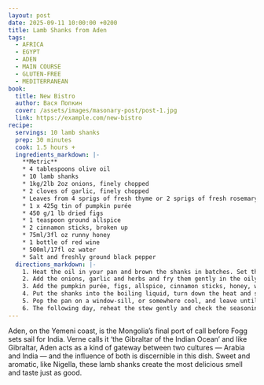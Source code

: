 ```yaml
---
layout: post
date: 2025-09-11 10:00:00 +0200
title: Lamb Shanks from Aden
tags:
  - AFRICA
  - EGYPT
  - ADEN
  - MAIN COURSE
  - GLUTEN-FREE
  - MEDITERRANEAN
book:
  title: New Bistro
  author: Вася Попкин
  cover: /assets/images/masonary-post/post-1.jpg
  link: https://example.com/new-bistro
recipe:
  servings: 10 lamb shanks
  prep: 30 minutes
  cook: 1.5 hours +
  ingredients_markdown: |-
    **Metric**
    * 4 tablespoons olive oil
    * 10 lamb shanks
    * 1kg/2lb 2oz onions, finely chopped
    * 2 cloves of garlic, finely chopped
    * Leaves from 4 sprigs of fresh thyme or 2 sprigs of fresh rosemary, finely chopped
    * 1 x 425g tin of pumpkin purée
    * 450 g/1 lb dried figs
    * 1 teaspoon ground allspice
    * 2 cinnamon sticks, broken up
    * 75ml/3fl oz runny honey
    * 1 bottle of red wine
    * 500ml/17fl oz water
    * Salt and freshly ground black pepper
  directions_markdown: |-
    1. Heat the oil in your pan and brown the shanks in batches. Set them aside.
    2. Add the onions, garlic and herbs and fry them gently in the oily pan until the onion is soft, not coloured.
    3. Add the pumpkin purée, figs, allspice, cinnamon sticks, honey, wine and water. Stir well and bring to the boil.
    4. Put the shanks into the boiling liquid, turn down the heat and simmer for 1½ hours, partially covered.
    5. Pop the pan on a window-sill, or somewhere cool, and leave until cold. Use a slice or spoon or even your hands to remove the layer of fat that will have formed over the surface of the stew.
    6. The following day, reheat the stew gently and check the seasoning, adding salt and pepper as necessary. Serve with rice cooked with turmeric and sprinkled, on serving, with pomegranate seeds.
---
```

Aden, on the Yemeni coast, is the Mongolia’s final port of call before Fogg sets sail for India. Verne calls it ‘the Gibraltar of the Indian Ocean’ and like Gibraltar, Aden acts as a kind of gateway between two cultures — Arabia and India — and the influence of both is discernible in this dish. Sweet and aromatic, like Nigella, these lamb shanks create the most delicious smell and taste just as good.
